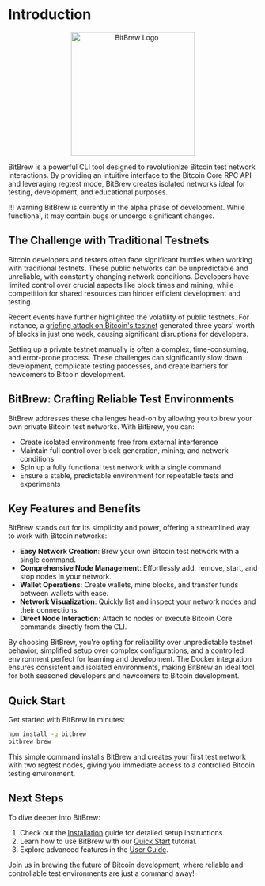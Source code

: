 # Introduction

<p align="center">
  <img src="https://github.com/user-attachments/assets/08a57f5a-099a-48c5-b37b-6c27ecc7350b" width="250" alt="BitBrew Logo">
</p>

BitBrew is a powerful CLI tool designed to revolutionize Bitcoin test network interactions. By providing an intuitive interface to the Bitcoin Core RPC API and leveraging regtest mode, BitBrew creates isolated networks ideal for testing, development, and educational purposes.

!!! warning
    BitBrew is currently in the alpha phase of development. While functional, it may contain bugs or undergo significant changes.

## The Challenge with Traditional Testnets

Bitcoin developers and testers often face significant hurdles when working with traditional testnets. These public networks can be unpredictable and unreliable, with constantly changing network conditions. Developers have limited control over crucial aspects like block times and mining, while competition for shared resources can hinder efficient development and testing.

Recent events have further highlighted the volatility of public testnets. For instance, a [griefing attack on Bitcoin's testnet](https://www.theblock.co/post/291519/bitcoin-testnet-griefing-attack-generates-three-years-worth-of-blocks-in-one-week-frustrating-developers) generated three years' worth of blocks in just one week, causing significant disruptions for developers.

Setting up a private testnet manually is often a complex, time-consuming, and error-prone process. These challenges can significantly slow down development, complicate testing processes, and create barriers for newcomers to Bitcoin development.

## BitBrew: Crafting Reliable Test Environments

BitBrew addresses these challenges head-on by allowing you to brew your own private Bitcoin test networks. With BitBrew, you can:

- Create isolated environments free from external interference
- Maintain full control over block generation, mining, and network conditions
- Spin up a fully functional test network with a single command
- Ensure a stable, predictable environment for repeatable tests and experiments

## Key Features and Benefits

BitBrew stands out for its simplicity and power, offering a streamlined way to work with Bitcoin networks:

- **Easy Network Creation**: Brew your own Bitcoin test network with a single command.
- **Comprehensive Node Management**: Effortlessly add, remove, start, and stop nodes in your network.
- **Wallet Operations**: Create wallets, mine blocks, and transfer funds between wallets with ease.
- **Network Visualization**: Quickly list and inspect your network nodes and their connections.
- **Direct Node Interaction**: Attach to nodes or execute Bitcoin Core commands directly from the CLI.

By choosing BitBrew, you're opting for reliability over unpredictable testnet behavior, simplified setup over complex configurations, and a controlled environment perfect for learning and development. The Docker integration ensures consistent and isolated environments, making BitBrew an ideal tool for both seasoned developers and newcomers to Bitcoin development.

## Quick Start

Get started with BitBrew in minutes:

```bash
npm install -g bitbrew
bitbrew brew
```

This simple command installs BitBrew and creates your first test network with two regtest nodes, giving you immediate access to a controlled Bitcoin testing environment.

## Next Steps

To dive deeper into BitBrew:

1. Check out the [Installation](getting-started/installation.md) guide for detailed setup instructions.
2. Learn how to use BitBrew with our [Quick Start](getting-started/quick-start.md) tutorial.
3. Explore advanced features in the [User Guide](user-guide/basic-usage.md).

Join us in brewing the future of Bitcoin development, where reliable and controllable test environments are just a command away!
